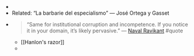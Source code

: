 -
- Related: “La barbarie del especialismo” — José Ortega y Gasset
- > “Same for institutional corruption and incompetence. If you notice it in your domain, it’s likely pervasive.” — [Naval Ravikant](https://twitter.com/naval/status/1598376564701335552) #quote
	- [[Hanlon's razor]]
	-